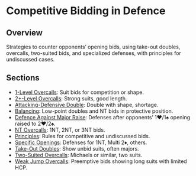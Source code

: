 # Competitive Bidding in Defence

## Overview
Strategies to counter opponents’ opening bids, using take-out doubles, overcalls, two-suited bids, and specialized defenses, with principles for undiscussed cases.

## Sections
- [1-Level Overcalls](overcalls-one-level.md): Suit bids for competition or shape.
- [2+-Level Overcalls](overcalls-two-level.md): Strong suits, good length.
- [Attacking-Defensive Double](attacking-defensive-double.md): Double with shape, shortage.
- [Balancing](balancing.md): Low-point doubles and NT bids in protective position.
- [Defence Against Major Raise](defence-against-major-raise.md): Defenses after opponents’ 1♥/1♠ opening raised to 2♥/2♠.
- [NT Overcalls](nt-overcalls.md): 1NT, 2NT, or 3NT bids.
- [Principles](general-principles.md): Rules for competitive and undiscussed bids.
- [Specific Openings](defence-specific-openings.md): Defenses for 1NT, Multi 2♦, others.
- [Take-Out Doubles](take-out-doubles.md): Show unbid suits, often majors.
- [Two-Suited Overcalls](two-suited-overcalls.md): Michaels or similar, two suits.
- [Weak Jump Overcalls](weak-jump-overcalls.md): Preemptive bids showing long suits with limited HCP.